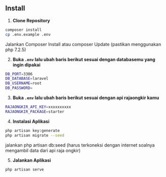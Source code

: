 

## Install

1. **Clone Repository**

```bash
composer install
cp .env.example .env
```
Jalankan Composer Install atau composer Update (pastikan menggunakan php 7.2.5)

2. **Buka `.env` lalu ubah baris berikut sesuai dengan databasemu yang ingin dipakai**

```bash
DB_PORT=3306
DB_DATABASE=laravel
DB_USERNAME=root
DB_PASSWORD=
```

3. **Buka `.env` lalu ubah baris berikut sesuai dengan api rajaongkir kamu**

```bash
RAJAONGKIR_API_KEY=xxxxxxxxxx
RAJAONGKIR_PACKAGE=starter
```

4. **Instalasi Aplikasi**

```bash
php artisan key:generate
php artisan migrate --seed
```
jalankan php artisan db:seed (harus terkoneksi dengan internet soalnya mengambil data dari api raja ongkir)

5. **Jalankan Aplikasi**

```bash
php artisan serve
```
